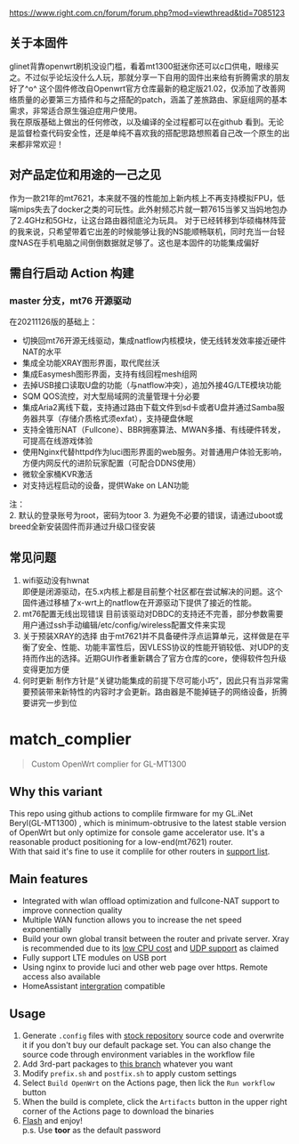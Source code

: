 https://www.right.com.cn/forum/forum.php?mod=viewthread&tid=7085123 

## 关于本固件
glinet背靠openwrt刷机没设门槛，看着mt1300挺迷你还可以c口供电，眼缘买之。不过似乎论坛没什么人玩，那就分享一下自用的固件出来给有折腾需求的朋友好了^o^
这个固件修改自Openwrt官方仓库最新的稳定版21.02，仅添加了改善网络质量的必要第三方插件和与之搭配的patch，涵盖了差旅路由、家庭组网的基本需求，非常适合原生强迫症用户使用。  
我在原版基础上做出的任何修改，以及编译的全过程都可以在github 看到。无论是监督检查代码安全性，还是单纯不喜欢我的搭配思路想照着自己改一个原生的出来都非常欢迎！

## 对产品定位和用途的一己之见
作为一款21年的mt7621，本来就不强的性能加上新内核上不再支持模拟FPU，低端mips失去了docker之类的可玩性。此外射频芯片就一颗7615当爹又当妈地包办了2.4GHz和5GHz，让这台路由器彻底沦为玩具。
对于已经转移到华硕梅林阵营的我来说，只希望带着它出差的时候能够让我的NS能顺畅联机，同时充当一台轻度NAS在手机电脑之间倒倒数据就足够了。这也是本固件的功能集成偏好

## 需自行启动 Action 构建
### master 分支，mt76 开源驱动
在20211126版的基础上：  
- 切换回mt76开源无线驱动，集成natflow内核模块，使无线转发效率接近硬件NAT的水平
- 集成全功能XRAY图形界面，取代爬丝沃
- 集成Easymesh图形界面，支持有线回程mesh组网
- 去掉USB接口读取U盘的功能（与natflow冲突），追加外接4G/LTE模块功能
- SQM QOS流控，对大型局域网的流量管理十分必要
- 集成Aria2离线下载，支持通过路由下载文件到sd卡或者U盘并通过Samba服务器共享（存储介质格式须exfat），支持硬盘休眠
- 支持全锥形NAT（Fullcone）、BBR拥塞算法、MWAN多播、有线硬件转发，可提高在线游戏体验
- 使用Nginx代替httpd作为luci图形界面的web服务。对普通用户体验无影响，方便内网反代的进阶玩家配置（可配合DDNS使用）
- 微软全家桶KVR激活
- 对支持远程启动的设备，提供Wake on LAN功能

注：  
2. 默认的登录账号为root，密码为toor
3. 为避免不必要的错误，请通过uboot或breed全新安装固件而非通过升级口径安装

## 常见问题
1. wifi驱动没有hwnat  
即便是闭源驱动，在5.x内核上都是目前整个社区都在尝试解决的问题。这个固件通过移植了x-wrt上的natflow在开源驱动下提供了接近的性能。
2. mt76配置无线出现错误
目前该驱动对DBDC的支持还不完善，部分参数需要用户通过ssh手动编辑/etc/config/wireless配置文件来实现
3. 关于预装XRAY的选择
由于mt7621并不具备硬件浮点运算单元，这样做是在平衡了安全、性能、功能丰富性后，因VLESS协议的性能开销较低、对UDP的支持而作出的选择。近期GUI作者重新耦合了官方仓库的core，使得软件包升级变得更加方便
4. 何时更新
制作方针是“关键功能集成的前提下尽可能小巧”，因此只有当非常需要预装带来新特性的内容时才会更新。路由器是不能掉链子的网络设备，折腾要讲究一步到位

# match_complier
>Custom OpenWrt complier for GL-MT1300  

## Why this variant
This repo using github actions to complile firmware for my GL.iNet Beryl(GL-MT1300) , which is minimum-obtrusive to the latest stable version of OpenWrt but only optimize for console game accelerator use. It's a reasonable product positioning for a low-end(mt7621) router.  
With that said it's fine to use it complile for other routers in [support list](https://openwrt.org/toh/start).  

## Main features
* Integrated with wlan offload optimization and fullcone-NAT support to improve connection quality
* Multiple WAN function allows you to increase the net speed exponentially  
* Build your own global transit between the router and private server. Xray is recommended due to its [ low CPU cost](https://github.com/v2ray/v2ray-core/issues/2636) and [UDP support](https://github.com/XTLS/Xray-core/discussions/252) as claimed  
* Fully support LTE modules on USB port  
* Using nginx to provide luci and other web page over https. Remote access also available  
* HomeAssistant [intergration](https://www.home-assistant.io/integrations/luci/) compatible

## Usage
1. Generate `.config` files with [stock repository](https://github.com/openwrt/openwrt/tree/openwrt-21.02) source code and overwrite it if you don't buy our default package set. You can also change the source code through environment variables in the workflow file  
2. Add 3rd-part packages to [this branch](https://github.com/Vector-Digi/match_complier/tree/packages) whatever you want  
3. Modify `prefix.sh` and `postfix.sh` to apply custom settings  
4. Select `Build OpenWrt` on the Actions page, then lick the `Run workflow` button  
5. When the build is complete, click the `Artifacts` button in the upper right corner of the Actions page to download the binaries  
6. [Flash](https://git.openwrt.org/?p=openwrt/openwrt.git;a=commit;h=d89a7f0120db42d4fae1656e1860ef49523acabb) and enjoy!  
p.s. Use **toor** as the default password  
